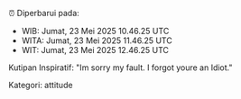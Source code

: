 ⏰ Diperbarui pada:
- WIB: Jumat, 23 Mei 2025 10.46.25 UTC
- WITA: Jumat, 23 Mei 2025 11.46.25 UTC
- WIT: Jumat, 23 Mei 2025 12.46.25 UTC

Kutipan Inspiratif:
"Im sorry my fault. I forgot youre an Idiot."


Kategori: attitude

